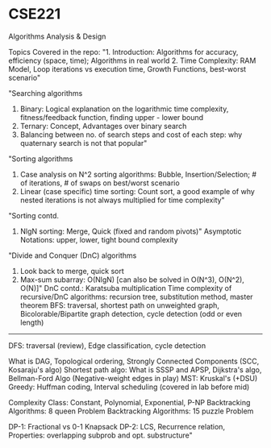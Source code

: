 # CSE221
Algorithms Analysis & Design

Topics Covered in the repo:
"1. Introduction: Algorithms for accuracy, efficiency (space, time); Algorithms in real world
2. Time Complexity: RAM Model, Loop iterations vs execution time, Growth Functions, best-worst scenario"

"Searching algorithms
1. Binary: Logical explanation on the logarithmic time complexity, fitness/feedback function, finding upper - lower bound
2. Ternary: Concept, Advantages over binary search
3. Balancing between no. of search steps and cost of each step: why quaternary search is not that popular"

"Sorting algorithms
1. Case analysis on N^2 sorting algorithms: Bubble, Insertion/Selection; # of iterations, # of swaps on best/worst scenario
2. Linear (case specific) time sorting: Count sort, a good example of why nested iterations is not always multiplied for time complexity"

"Sorting contd.
1. NlgN sorting: Merge, Quick (fixed and random pivots)"
Asymptotic Notations: upper, lower, tight bound complexity

"Divide and Conquer (DnC) algorithms
1. Look back to merge, quick sort
2. Max-sum subarray: O(NlgN) [can also be solved in O(N^3), O(N^2), O(N)]"
DnC contd.: Karatsuba multiplication
Time complexity of recursive/DnC algorithms: recursion tree, substitution method, master theorem
BFS: traversal, shortest path on unweighted graph, Bicolorable/Bipartite graph detection, cycle detection (odd or even length)
---

DFS: traversal (review), Edge classification, cycle detection

What is DAG, Topological ordering, Strongly Connected Components (SCC, Kosaraju's algo)
Shortest path algo: What is SSSP and APSP, Dijkstra's algo, Bellman-Ford Algo (Negative-weight edges in play)
MST: Kruskal's (+DSU)
Greedy: Huffman coding, Interval scheduling (covered in lab before mid)

Complexity Class: Constant, Polynomial, Exponential, P-NP
Backtracking Algorithms: 8 queen Problem
Backtracking Algorithms: 15 puzzle Problem

DP-1: Fractional vs 0-1 Knapsack
DP-2: LCS, Recurrence relation, Properties: overlapping subprob and opt. substructure"
